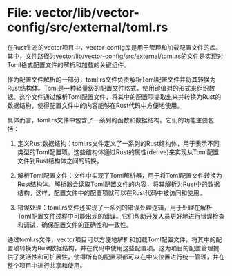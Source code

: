 # File: vector/lib/vector-config/src/external/toml.rs

在Rust生态的vector项目中，vector-config库是用于管理和加载配置文件的库。其中，文件路径为vector/lib/vector-config/src/external/toml.rs的文件是实现对Toml格式配置文件的解析和加载的关键组件。

作为配置文件解析的一部分，toml.rs文件负责解析Toml配置文件并将其转换为Rust结构体。Toml是一种轻量级的配置文件格式，使用键值对的形式来组织数据。这个文件通过解析Toml配置文件，将其中的配置项提取出来并转换为Rust的数据结构，使得配置文件中的内容能够在Rust代码中方便地使用。

具体而言，toml.rs文件中包含了一系列的函数和数据结构。它们的功能主要包括：

1. 定义Rust数据结构：toml.rs文件定义了一系列的Rust结构体，用于表示不同类型的Toml配置项。这些结构体通过Rust的属性(derive)来实现从Toml配置文件到Rust结构体之间的转换。

2. 解析Toml配置文件：文件中实现了Toml解析器，用于将Toml配置文件转换为Rust结构体。解析器会读取Toml配置文件的内容，将其解析为Rust中的数据结构。这样，配置文件中的配置项就可以在Rust代码中被访问和使用。

3. 错误处理：toml.rs文件还实现了一系列的错误处理逻辑，用于处理在解析Toml配置文件过程中可能出现的错误。它们帮助开发人员更好地进行错误检查和调试，确保配置文件的正确性和一致性。

通过toml.rs文件，vector项目可以方便地解析和加载Toml配置文件，将其中的配置项转换为Rust数据结构，并在代码中使用这些配置项。这为项目的配置管理提供了灵活性和可扩展性，使得所有的配置项都可以在中央位置进行统一管理，并在整个项目中进行共享和使用。

